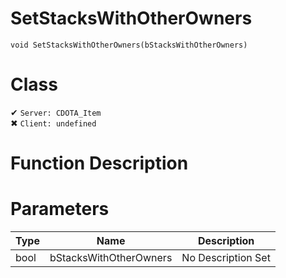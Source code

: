 # SetStacksWithOtherOwners
```
void SetStacksWithOtherOwners(bStacksWithOtherOwners)
```
# Class
✔ `Server: CDOTA_Item`  
✖ `Client: undefined`  

# Function Description

# Parameters
Type|Name|Description
--|--|--
bool|bStacksWithOtherOwners|No Description Set
